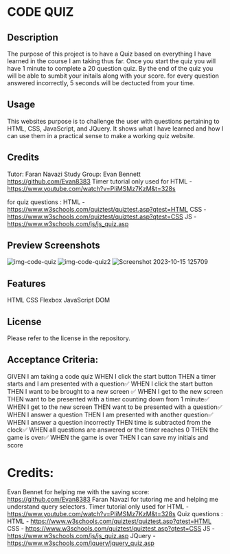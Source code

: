 # CODE QUIZ

## Description

The purpose of this project is to have a Quiz based on everything I have learned in the course I am taking thus far. Once you start the quiz you will have 1 minute to complete a 20 question quiz. By the end of the quiz you will be able to sumbit your initails along with your score. for every question answered incorrectly, 5 seconds will be dectucted from your time.

## Usage

This websites purpose is to challenge the user with questions pertaining to HTML, CSS, JavaScript, and JQuery. It shows what I have learned and how I can use them in a practical sense to make a working quiz website.

## Credits

Tutor: Faran Navazi
Study Group: Evan Bennett https://github.com/Evan8383
Timer tutorial only used for HTML - https://www.youtube.com/watch?v=PIiMSMz7KzM&t=328s

for quiz questions :
HTML - https://www.w3schools.com/quiztest/quiztest.asp?qtest=HTML
CSS - https://www.w3schools.com/quiztest/quiztest.asp?qtest=CSS
JS - https://www.w3schools.com/js/js_quiz.asp


## Preview Screenshots
![img-code-quiz](https://github.com/CharlesWGillespie/pop-quiz-project/assets/143773137/b18c73e1-eefe-4a2a-bc34-c9d3fc98b3c0)
![img-code-quiz2](https://github.com/CharlesWGillespie/pop-quiz-project/assets/143773137/0f7076c5-a318-4971-907e-68d094de7333)
![Screenshot 2023-10-15 125709](https://github.com/CharlesWGillespie/pop-quiz-project/assets/143773137/16605ef8-4300-4786-b3b3-76ca91c57119)

## Features

HTML
CSS
Flexbox
JavaScript
DOM

## License

Please refer to the license in the repository.



## Acceptance Criteria:
GIVEN I am taking a code quiz
WHEN I click the start button
THEN a timer starts and I am presented with a question✅
WHEN I click the start button 
THEN I want to be brought to a new screen ✅
WHEN I get to the new screen 
THEN want to be presented with a timer counting down from 1 minute✅
WHEN I get to the new screen 
THEN want to be presented with a question✅
WHEN I answer a question
THEN I am presented with another question✅
WHEN I answer a question incorrectly
THEN time is subtracted from the clock✅
WHEN all questions are answered or the timer reaches 0
THEN the game is over✅
WHEN the game is over
THEN I can save my initials and score

# Credits:
Evan Bennet for helping me with the saving score: https://github.com/Evan8383
Faran Navazi for tutoring me and helping me understand query selectors.
Timer tutorial only used for HTML - https://www.youtube.com/watch?v=PIiMSMz7KzM&t=328s
Quiz questions :
HTML - https://www.w3schools.com/quiztest/quiztest.asp?qtest=HTML
CSS - https://www.w3schools.com/quiztest/quiztest.asp?qtest=CSS
JS - https://www.w3schools.com/js/js_quiz.asp
JQuery - https://www.w3schools.com/jquery/jquery_quiz.asp
